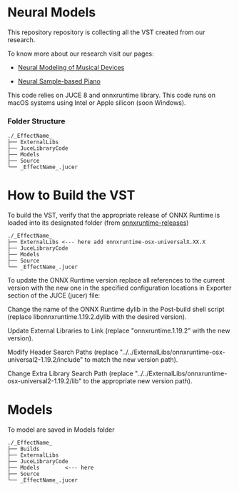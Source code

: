 # Neural Models

This repository repository is collecting all the VST created from our research.

To know more about our research visit our pages:

- [Neural Modeling of Musical Devices](https://riccardovib.github.io/)

- [Neural Sample-based Piano](https://riccardovib.github.io/NeuralSample-basedPiano_pages/)


This code relies on JUCE 8 and onnxruntime library. This code runs on macOS systems using Intel or Apple silicon (soon Windows).


### Folder Structure

```
./_EffectName_
├── ExternalLibs
├── JuceLibraryCode
├── Models
├── Source
└── _EffectName_.jucer
```

# How to Build the VST

To build the VST, verify that the appropriate release of ONNX Runtime is loaded into its designated folder (from [onnxruntime-releases](https://github.com/microsoft/onnxruntime/releases))
```
./_EffectName_
├── ExternalLibs <--- here add onnxruntime-osx-universalX.XX.X
├── JuceLibraryCode
├── Models
├── Source
└── _EffectName_.jucer
```

To update the ONNX Runtime version replace all references to the current version with the new one in the specified configuration locations in Exporter section of the JUCE (jucer) file:

Change the name of the ONNX Runtime dylib in the Post-build shell script (replace libonnxruntime.1.19.2.dylib with the desired version).

Update External Libraries to Link (replace "onnxruntime.1.19.2" with the new version).

Modify Header Search Paths (replace "../../ExternalLibs/onnxruntime-osx-universal2-1.19.2/include" to match the new version path).

Change Extra Library Search Path (replace "../../ExternalLibs/onnxruntime-osx-universal2-1.19.2/lib" to the appropriate new version path).

# Models

To model are saved in Models folder
```
./_EffectName_
├── Builds
├── ExternalLibs 
├── JuceLibraryCode
├── Models        <--- here
├── Source
└── _EffectName_.jucer
```

